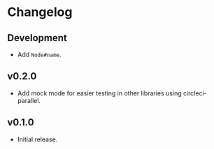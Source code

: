# Changelog

## Development

* Add `Node#name`.

## v0.2.0

* Add mock mode for easier testing in other libraries using circleci-parallel.

## v0.1.0

* Initial release.
